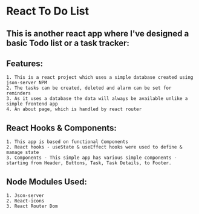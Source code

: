 # React To Do List

## This is another react app where I've designed a basic Todo list or a task tracker:

## Features:
    1. This is a react project which uses a simple database created using json-server NPM 
    2. The tasks can be created, deleted and alarm can be set for reminders
    3. As it uses a database the data will always be available unlike a simple frontend app
    4. An about page, which is handled by react router 

## React Hooks & Components:
    1. This app is based on functional Components
    2. React hooks - useState & useEffect hooks were used to define & manage state  
    3. Components - This simple app has various simple components - starting from Header, Buttons, Task, Task Details, to Footer.

## Node Modules Used:
    1. Json-server
    2. React-icons
    3. React Router Dom
